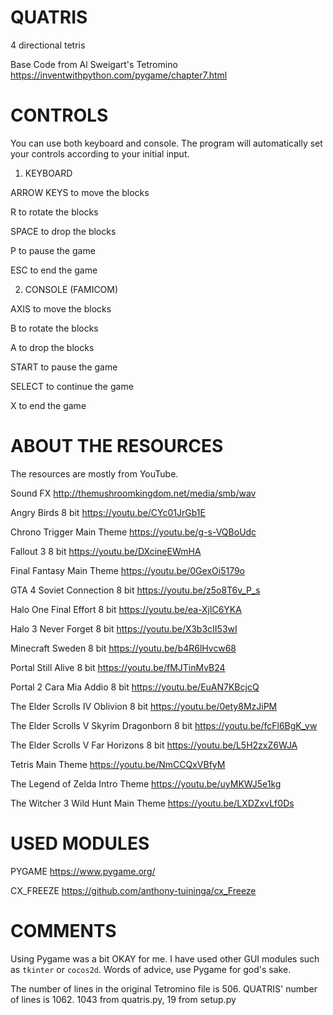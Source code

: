 # QUATRIS
4 directional tetris

Base Code from Al Sweigart's Tetromino https://inventwithpython.com/pygame/chapter7.html


# CONTROLS
You can use both keyboard and console. The program will automatically set your controls according to your initial input.

1. KEYBOARD

ARROW KEYS to move the blocks

R to rotate the blocks

SPACE to drop the blocks

P to pause the game

ESC to end the game


2. CONSOLE (FAMICOM)

AXIS to move the blocks

B to rotate the blocks

A to drop the blocks

START to pause the game

SELECT to continue the game

X to end the game


# ABOUT THE RESOURCES
The resources are mostly from YouTube.

Sound FX
http://themushroomkingdom.net/media/smb/wav

Angry Birds 8 bit
https://youtu.be/CYc01JrGb1E

Chrono Trigger Main Theme
https://youtu.be/g-s-VQBoUdc

Fallout 3 8 bit
https://youtu.be/DXcineEWmHA

Final Fantasy Main Theme
https://youtu.be/0GexOi5179o

GTA 4 Soviet Connection 8 bit
https://youtu.be/z5o8T6v_P_s

Halo One Final Effort 8 bit
https://youtu.be/ea-XjlC6YKA

Halo 3 Never Forget 8 bit
https://youtu.be/X3b3cII53wI

Minecraft Sweden 8 bit
https://youtu.be/b4R6lHvcw68

Portal Still Alive 8 bit
https://youtu.be/fMJTinMvB24

Portal 2 Cara Mia Addio 8 bit
https://youtu.be/EuAN7KBcjcQ

The Elder Scrolls IV Oblivion 8 bit
https://youtu.be/0ety8MzJiPM

The Elder Scrolls V Skyrim Dragonborn 8 bit
https://youtu.be/fcFl6BgK_vw

The Elder Scrolls V Far Horizons 8 bit
https://youtu.be/L5H2zxZ6WJA

Tetris Main Theme
https://youtu.be/NmCCQxVBfyM

The Legend of Zelda Intro Theme
https://youtu.be/uyMKWJ5e1kg

The Witcher 3 Wild Hunt Main Theme
https://youtu.be/LXDZxvLf0Ds


# USED MODULES
PYGAME https://www.pygame.org/

CX_FREEZE https://github.com/anthony-tuininga/cx_Freeze

# COMMENTS
Using Pygame was a bit OKAY for me. I have used other GUI modules such as <code>tkinter</code> or <code>cocos2d</code>. Words of advice, use Pygame for god's sake.

The number of lines in the original Tetromino file is 506. QUATRIS' number of lines is 1062. 1043 from quatris.py, 19 from setup.py
